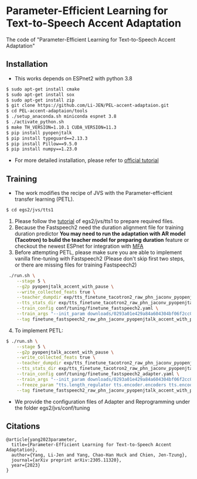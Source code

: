 # Parameter-Efficient Learning for Text-to-Speech Accent Adaptation

The code of "Parameter-Efficient Learning for Text-to-Speech Accent Adaptation"

## Installation
- This works depends on ESPnet2 with python 3.8
```sh
$ sudo apt-get install cmake
$ sudo apt-get install sox
$ sudo apt-get install zip
$ git clone https://github.com/Li-JEN/PEL-accent-adaptaion.git
$ cd PEL-accent-adaptaion/tools
$ ./setup_anaconda.sh miniconda espnet 3.8
$ ./activate_python.sh
$ make TH_VERSION=1.10.1 CUDA_VERSION=11.3
$ pip install pyopenjtalk
$ pip install typeguard==2.13.3
$ pip install Pillow==9.5.0
$ pip install numpy==1.23.0
```
- For more detailed installation, please refer to [official tutorial](https://espnet.github.io/espnet/installation.html)

## Training
- The work modifies the recipe of JVS with the Parameter-efficient transfer learning (PETL).
```sh
$ cd egs2/jvs/tts1
```
1. Please follow the [tutorial](https://github.com/espnet/espnet/blob/master/egs2/jvs/tts1/README.md) of egs2/jvs/tts1 to prepare required files. 
2. Because the Fastspeech2 need the duration alignment file for training duration predictor **You may need to run the adaptation with AR model (Tacotron) to bulid the teacher model for preparing duration** feature or checkout the newest ESPnet for integration with [MFA](https://github.com/espnet/espnet/blob/master/egs2/TEMPLATE/tts1/README.md#1-data-preparation)
3. Before attempting PETL, please make sure you are able to implement vanilla fine-tuning with Fastspeech2 (Please don't skip first two steps, or there are missing files for training Fastspeech2)
```sh
 ./run.sh \
    --stage 5 \
    --g2p pyopenjtalk_accent_with_pause \
    --write_collected_feats true \
    --teacher_dumpdir exp/tts_finetune_tacotron2_raw_phn_jaconv_pyopenjtalk_accent_with_pause/decode_use_teacher_forcingtrue_train.loss.ave \
    --tts_stats_dir exp/tts_finetune_tacotron2_raw_phn_jaconv_pyopenjtalk_accent_with_pause/decode_use_teacher_forcingtrue_train.loss.ave/stats \
    --train_config conf/tuning/finetune_fastspeech2.yaml \
    --train_args "--init_param downloads/0293a01e429a84a604304bf06f2cc0b0/exp/tts_train_fastspeech2_tacotron2_teacher_raw_phn_jaconv_pyopenjtalk_accent_with_pause/train.loss.ave_5best.pth:tts:tts" \
    --tag finetune_fastspeech2_raw_phn_jaconv_pyopenjtalk_accent_with_pause
```
4. To implement PETL:
```sh
$ ./run.sh \
    --stage 5 \
    --g2p pyopenjtalk_accent_with_pause \
    --write_collected_feats true \
    --teacher_dumpdir exp/tts_finetune_tacotron2_raw_phn_jaconv_pyopenjtalk_accent_with_pause/decode_use_teacher_forcingtrue_train.loss.ave \
    --tts_stats_dir exp/tts_finetune_tacotron2_raw_phn_jaconv_pyopenjtalk_accent_with_pause/decode_use_teacher_forcingtrue_train.loss.ave/stats \
    --train_config conf/tuning/finetune_fastspeech2_adapter.yaml \
    --train_args "--init_param downloads/0293a01e429a84a604304bf06f2cc0b0/exp/tts_train_fastspeech2_tacotron2_teacher_raw_phn_jaconv_pyopenjtalk_accent_with_pause/train.loss.ave_5best.pth:tts:tts" \
    --freeze_param "tts.length_regulator tts.encoder.encoders tts.encoder.after_norm tts.decoder.after_norm tts.decoder.encoders tts.feat_out tts.postnet tts.gst tts.pitch_predictor tts.energy_predictor tts.duration_predictor tts.energy_embed tts.pitch_embed" \
    --tag finetune_fastspeech2_raw_phn_jaconv_pyopenjtalk_accent_with_pause_adapter
```
- We provide the configuration files of Adapter and Reprogramming under the folder egs2/jvs/conf/tuning


## Citations
```
@article{yang2023parameter,
  title={Parameter-Efficient Learning for Text-to-Speech Accent Adaptation},
  author={Yang, Li-Jen and Yang, Chao-Han Huck and Chien, Jen-Tzung},
  journal={arXiv preprint arXiv:2305.11320},
  year={2023}
}
```